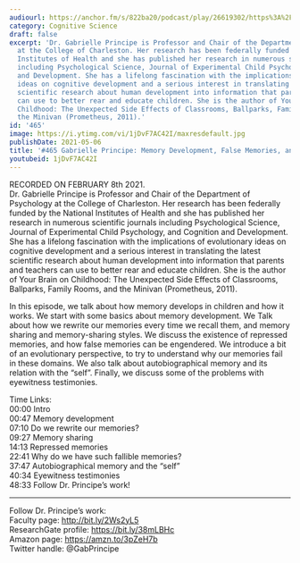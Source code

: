 ```yaml
---
audiourl: https://anchor.fm/s/822ba20/podcast/play/26619302/https%3A%2F%2Fd3ctxlq1ktw2nl.cloudfront.net%2Fstaging%2F2021-1-12%2F4f3a1d89-bc88-b3f2-f84b-a870b67cd565.m4a
category: Cognitive Science
draft: false
excerpt: 'Dr. Gabrielle Principe is Professor and Chair of the Department of Psychology
  at the College of Charleston. Her research has been federally funded by the National
  Institutes of Health and she has published her research in numerous scientific journals
  including Psychological Science, Journal of Experimental Child Psychology, and Cognition
  and Development. She has a lifelong fascination with the implications of evolutionary
  ideas on cognitive development and a serious interest in translating the latest
  scientific research about human development into information that parents and teachers
  can use to better rear and educate children. She is the author of Your Brain on
  Childhood: The Unexpected Side Effects of Classrooms, Ballparks, Family Rooms, and
  the Minivan (Prometheus, 2011).'
id: '465'
image: https://i.ytimg.com/vi/1jDvF7AC42I/maxresdefault.jpg
publishDate: 2021-05-06
title: '#465 Gabrielle Principe: Memory Development, False Memories, and Eyewitnesses'
youtubeid: 1jDvF7AC42I
---
```

<div class="timelinks">

RECORDED ON FEBRUARY 8th 2021.  
Dr. Gabrielle Principe is Professor and Chair of the Department of Psychology at the College of Charleston. Her research has been federally funded by the National Institutes of Health and she has published her research in numerous scientific journals including Psychological Science, Journal of Experimental Child Psychology, and Cognition and Development. She has a lifelong fascination with the implications of evolutionary ideas on cognitive development and a serious interest in translating the latest scientific research about human development into information that parents and teachers can use to better rear and educate children. She is the author of Your Brain on Childhood: The Unexpected Side Effects of Classrooms, Ballparks, Family Rooms, and the Minivan (Prometheus, 2011).

In this episode, we talk about how memory develops in children and how it works. We start with some basics about memory development. We Talk about how we rewrite our memories every time we recall them, and memory sharing and memory-sharing styles. We discuss the existence of repressed memories, and how false memories can be engendered. We introduce a bit of an evolutionary perspective, to try to understand why our memories fail in these domains. We also talk about autobiographical memory and its relation with the “self”. Finally, we discuss some of the problems with eyewitness testimonies. 

Time Links:  
<time>00:00</time> Intro  
<time>00:47</time> Memory development  
<time>07:10</time> Do we rewrite our memories?  
<time>09:27</time> Memory sharing  
<time>14:13</time> Repressed memories  
<time>22:41</time> Why do we have such fallible memories?  
<time>37:47</time> Autobiographical memory and the “self”  
<time>40:34</time> Eyewitness testimonies  
<time>48:33</time> Follow Dr. Principe’s work!

---

Follow Dr. Principe’s work:  
Faculty page: http://bit.ly/2Ws2yL5  
ResearchGate profile: https://bit.ly/38mLBHc  
Amazon page: https://amzn.to/3pZeH7b  
Twitter handle: @GabPrincipe
</div>

